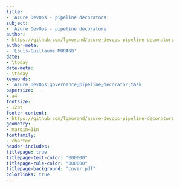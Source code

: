 ```yaml
---
title:
- 'Azure DevOps - pipeline decorators'
subject:
- 'Azure DevOps - pipeline decorators'
author:
- https://github.com/lgmorand/azure-devops-pipeline-decorators
author-meta:
- 'Louis-Guillaume MORAND'
date:
- \today
date-meta:
- \today
keywords:
- 'Azure DevOps;governance;pipeline;decorator;task'
papersize:
- a4
fontsize:
- 12pt
footer-content:
- https://github.com/lgmorand/azure-devops-pipeline-decorators
geometry:
- margin=1in
fontfamily:
- charter
header-includes:
titlepage: true
titlepage-text-color: "000000"
titlepage-rule-color: "000000"
titlepage-background: "cover.pdf"
colorlinks: true
---
```


